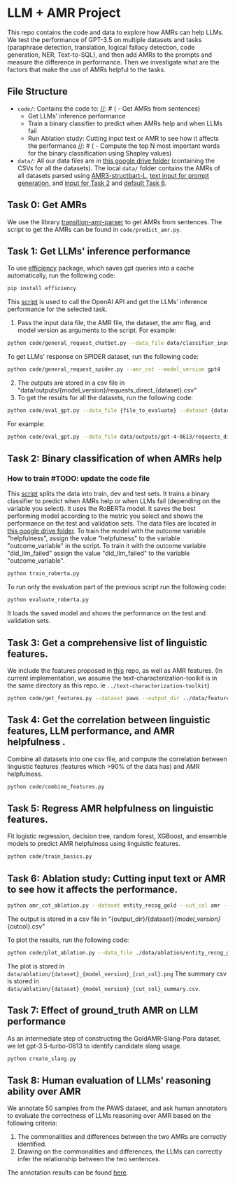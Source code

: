 # LLM + AMR Project

This repo contains the code and data to explore how AMRs can help LLMs. We test the performance of GPT-3.5 on multiple datasets and tasks (paraphrase detection, translation, logical fallacy detection, code generation, NER, Text-to-SQL), and then add AMRs to the prompts and measure the difference in performance. Then we investigate what are the factors that make the use of AMRs helpful to the tasks.


## File Structure

- `code/`: Contains the code to:
[//]: # (    - Get AMRs from sentences)
    - Get LLMs' inference performance
    - Train a binary classifier to predict when AMRs help and when LLMs fail
    - Run Ablation study: Cutting input text or AMR to see how it affects the performance
[//]: # (    - Compute the top N most important words for the binary classification using Shapley values)
- `data/`: All our data files are in [this google drive folder](https://drive.google.com/drive/folders/1fgjaSuHpt6SfbkolIaT7LUD99BzwdARP?usp=drive_link) (containing the CSVs for all the datasets). The local `data/` folder contains the AMRs of all datasets parsed using [AMR3-structbart-L](https://github.com/IBM/transition-amr-parser), [text input for prompt generation](https://github.com/causalNLP/amr_llm/blob/main/data/classifier_inputs/updated_data_input%20-%20classifier_input.csv), and [input for Task 2](https://github.com/causalNLP/amr_llm/blob/main/data/classifier_inputs/data_for_bert.csv) and [default Task 6](https://github.com/causalNLP/amr_llm/blob/main/data/ldc_ner_features_true.csv).

## Task 0: Get AMRs ###

We use the library [transition-amr-parser](https://github.com/IBM/transition-amr-parser/tree/master) to get AMRs from sentences. The script to get the AMRs can be found in `code/predict_amr.py`. 


## Task 1: Get LLMs' inference performance
To use [efficiency](https://github.com/zhijing-jin/efficiency/blob/master/README.md) package, which saves gpt queries into a cache automatically, run the following code:
```bash
pip install efficiency
````
This [script](https://github.com/causalNLP/amr/blob/main/code/general_request_chatbot.py) is used to call the OpenAI API and get the LLMs' inference performance for the selected task.
1. Pass the input data file, the AMR file, the dataset, the amr flag, and model version as arguments to the script. For example:
```bash
python code/general_request_chatbot.py --data_file data/classifier_inputs/updated_data_input_classifier_input.csv --amr_file data/corrected_amrs.csv --dataset logic --amr_cot --model_version gpt4
```
To get LLMs' response on SPIDER dataset, run the following code:
```bash
python code/general_request_spider.py --amr_cot --model_version gpt4
````
2. The outputs are stored in a csv file in "data/outputs/{model_version}/requests_direct_{dataset}.csv"
3. To get the results for all the datasets, run the following code:
```bash
python code/eval_gpt.py --data_file {file_to_evaluate} --dataset {dataset}
````
For example:
```bash
python code/eval_gpt.py --data_file data/outputs/gpt-4-0613/requests_direct_logic.csv --dataset logic
```


## Task 2: Binary classification of when AMRs help

### How to train #TODO: update the code file
This [script](https://github.com/causalNLP/amr/blob/main/code/train_roberta.py) splits the data into train, dev and test sets. It trains a binary classifier to predict when AMRs help or when LLMs fail (depending on the variable you select). It uses the RoBERTa model. It saves the best performing model according to the metric you select and shows the performance on the test and validation sets. The data files are located in [this google drive folder](https://drive.google.com/drive/folders/17pwdiiu7U1oyly8YwMtqCRdu3GBIWT3K). To train the model with the outcome variable "helpfulness", assign the value "helpfulness" to the variable "outcome_variable" in the script. To train it with the outcome variable "did_llm_failed" assign the value "did_llm_failed" to the variable "outcome_variable".

````bash
python train_roberta.py
````
To run only the evaluation part of the previous script run the following code: 
````bash
python evaluate_roberta.py
````
It loads the saved model and shows the performance on the test and validation sets.

[//]: # ()
[//]: # (## Task 3: Get the most important words for the binary classification using Shapley values)

[//]: # (We use the [shap]&#40;https://shap.readthedocs.io/en/latest/&#41; library to compute the most influential words for the binary classification. )

[//]: # ( ````bash)

[//]: # (python shapley_values.py --model_path translation_model_path --filename data/final_results_trans_corrected.csv --dataset translation --results_path processed/shapley/translation/)

[//]: # (````)

[//]: # (Given a trained binary classifier, it computes the shapley values for the words in the input sentences. It saves the results by chunks in pkl files. Then it reads them all and compute the top N most important words for the classification. It saves the results in a csv file.)

## Task 3: Get a comprehensive list of linguistic features.
We include the features proposed in [this](https://github.com/facebookresearch/text_characterization_toolkit) repo, as well as AMR features.
(In current implementation, we assume the text-characterization-toolkit is in the same directory as this repo. ie `../text-characterization-toolkit`)
 ````bash
python code/get_features.py --dataset paws --output_dir ../data/featured
````

## Task 4: Get the correlation between linguistic features, LLM performance, and AMR helpfulness .
Combine all datasets into one csv file, and compute the correlation between linguistic features (features which >90% of the data has) and AMR helpfulness.
````bash
python code/combine_features.py
````

## Task 5: Regress AMR helpfulness on linguistic features.
Fit logistic regression, decision tree, random forest, XGBoost, and ensemble models to predict AMR helpfulness using linguistic features.
 ````bash
 python code/train_basics.py
 ````


## Task 6: Ablation study: Cutting input text or AMR to see how it affects the performance.
 ````bash
python amr_cot_ablation.py --dataset entity_recog_gold --cut_col amr --ratio 0.5 --output_dir data/ablation --model_version gpt-4-0613
````
The output is stored in a csv file in "{output_dir}/{dataset}_{model_version}_{cutcol}.csv"

To plot the results, run the following code:
 ````bash
 python code/plot_ablation.py --data_file ./data/ablation/entity_recog_gold_gpt-4-0613_text.csv --cut_col amr
 ````
The plot is stored in ```data/ablation/{dataset}_{model_version}_{cut_col}.png```
The summary csv is stored in ```data/ablation/{dataset}_{model_version}_{cut_col}_summary.csv```.

## Task 7: Effect of ground_truth AMR on LLM performance
As an intermediate step of constructing the GoldAMR-Slang-Para dataset, we let gpt-3.5-turbo-0613 to identify candidate slang usage.
 ````bash
python create_slang.py
````

## Task 8: Human evaluation of LLMs' reasoning ability over AMR
We annotate 50 samples from the PAWS dataset, and ask human annotators to evaluate the correctness of LLMs reasoning over AMR based on the following criteria:
1. The commonalities and differences between the two AMRs are correctly identified.
2. Drawing on the commonalities and differences, the LLMs can correctly infer the relationship between the two sentences.

The annotation results can be found [here](https://docs.google.com/spreadsheets/d/1XXZ88Xwl5O9rWFcyTQxpc3ce7_kf24L-W6oZcphCv_8/edit?usp=sharing).

